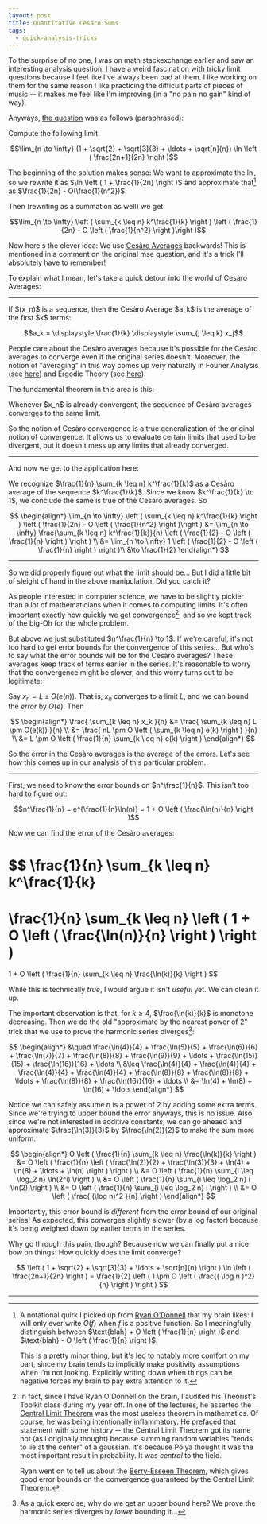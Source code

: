 ```yaml
---
layout: post
title: Quantitative Cesaro Sums
tags:
  - quick-analysis-tricks
---
```


To the surprise of no one, I was on math stackexchange earlier and saw an 
interesting analysis question. I have a weird fascination with tricky limit
questions because I feel like I've always been bad at them. I like working
on them for the same reason I like practicing the difficult parts of 
pieces of music -- it makes me feel like I'm improving 
(in a "no pain no gain" kind of way).

Anyways, [the question][1] was as follows (paraphrased):

<div class=boxed markdown=1>
  Compute the following limit

  $$\lim_{n \to \infty} (1 + \sqrt{2} + \sqrt[3]{3} + \ldots + \sqrt[n]{n}) \ln \left ( \frac{2n+1}{2n} \right )$$
</div>

The beginning of the solution makes sense: We want to approximate the $\ln$, so we rewrite it as 
$\ln \left ( 1 + \frac{1}{2n} \right )$ and approximate that[^1] as $\frac{1}{2n} - O(\frac{1}{n^2})$.

[^1]:
    A notational quirk I picked up from [Ryan O'Donnell][2] that my brain likes: I will only ever
    write $O(f)$ when $f$ is a positive function. So I meaningfully distinguish between 
    $\text{blah} + O \left ( \frac{1}{n} \right )$ and $\text{blah} - O \left ( \frac{1}{n} \right )$.

    This is a pretty minor thing, but it's led to notably more comfort on my part, since my brain tends to
    implicitly make positivity assumptions when I'm not looking. Explicitly writing down when things can
    be negative forces my brain to pay extra attention to it.

Then (rewriting as a summation as well) we get

$$\lim_{n \to \infty} \left ( \sum_{k \leq n} k^\frac{1}{k} \right ) \left ( \frac{1}{2n} - O \left ( \frac{1}{n^2} \right )\right )$$

Now here's the clever idea: We use [Cesàro Averages][3] backwards! This is mentioned in a comment on the original mse question, and
it's a trick I'll absolutely have to remember!

To explain what I mean, let's take a quick detour into the world of Cesàro Averages:

---

<div class=boxed markdown=1>
  If $(x_n)$ is a sequence, then the <span class="defn">Cesàro Average</span> $a_k$ is the average of the
  first $k$ terms:

  $$a_k = \displaystyle \frac{1}{k} \displaystyle \sum_{j \leq k} x_j$$
</div>

People care about the Cesàro averages because it's possible for the Cesàro averages to converge even if the original series doesn't.
Moreover, the notion of "averaging" in this way comes up very naturally in Fourier Analysis (see [here][4]) and
Ergodic Theory (see [here][5]).

The fundamental theorem in this area is this:

<div class=boxed markdown=1>
  Whenever $x_n$ is already convergent, the sequence of Cesàro averages converges to the same limit.
</div>

So the notion of Cesàro convergence is a true generalization of the original notion of convergence.
It allows us to evaluate certain limits that used to be divergent, but it doesn't mess up any
limits that already converged.

---

And now we get to the application here:

We recognize $\frac{1}{n} \sum_{k \leq n} k^\frac{1}{k}$ as a Cesàro average of the sequence $k^\frac{1}{k}$.
Since we know $k^\frac{1}{k} \to 1$, we conclude the same is true of the Cesàro averages. So

$$
\begin{align*}
\lim_{n \to \infty} \left ( \sum_{k \leq n} k^\frac{1}{k} \right ) \left ( \frac{1}{2n} - O \left ( \frac{1}{n^2} \right )\right )
&= \lim_{n \to \infty} \frac{\sum_{k \leq n} k^\frac{1}{k}}{n} \left ( \frac{1}{2} - O \left ( \frac{1}{n} \right ) \right ) \\
&= \lim_{n \to \infty} 1 \left ( \frac{1}{2} - O \left ( \frac{1}{n} \right ) \right )\\
&\to \frac{1}{2}
\end{align*}
$$

---

So we did properly figure out what the limit should be... But I did a little bit of sleight of hand in the
above manipulation. Did you catch it?

As people interested in computer science, we have to be slightly pickier than a lot of mathematicians when
it comes to computing limits. It's often important exactly how quickly we get convergence[^2], and so
we kept track of the big-Oh for the whole problem.

[^2]:
    In fact, since I have Ryan O'Donnell on the brain, I audited his Theorist's Toolkit class during
    my year off. In one of the lectures, he asserted the [Central Limit Theorem][6] was the most 
    useless theorem in mathematics. Of course, he was being intentionally inflammatory. He prefaced
    that statement with some history -- the Central Limit Theorem got its name not (as I originally thought)
    because summing random variables "tends to lie at the center" of a gaussian. It's because Pólya thought
    it was the most important result in probability. It was _central_ to the field.

    Ryan went on to tell us about the [Berry-Esseen Theorem][7], which gives good error bounds on the 
    convergence guaranteed by the Central Limit Theorem.

But above we just substituted $n^\frac{1}{n} \to 1$. If we're careful, it's not too hard to get
error bounds for the convergence of this series... But who's to say what the error bounds will
be for the Cesàro averages? These averages keep track of terms earlier in the series. It's reasonable
to worry that the convergence might be slower, and this worry turns out to be legitimate:

Say $x_n = L \pm O(e(n))$. That is, $x_n$ converges to a limit $L$, and we can bound the _error_ by
$O(e)$. Then

$$
\begin{align*}
  \frac{ \sum_{k \leq n} x_k }{n} 
  &= \frac{ \sum_{k \leq n} L \pm O(e(k)) }{n} \\ 
  &= \frac{ nL \pm O \left ( \sum_{k \leq n} e(k) \right ) }{n} \\
  &= L \pm O \left ( \frac{1}{n} \sum_{k \leq n} e(k) \right )
\end{align*}
$$

So the error in the Cesàro averages is the average of the errors. 
Let's see how this comes up in our analysis of this particular problem.

---

First, we need to know the error bounds on $n^\frac{1}{n}$. This isn't too hard to figure out:

$$n^\frac{1}{n} = e^{\frac{1}{n}\ln(n)} = 1 + O \left ( \frac{\ln(n)}{n} \right )$$

Now we can find the error of the Cesàro averages:

$$
\frac{1}{n} \sum_{k \leq n} k^\frac{1}{k} 
= 
\frac{1}{n} \sum_{k \leq n} \left ( 1 + O \left ( \frac{\ln(n)}{n} \right ) \right )
=
1 + O \left ( \frac{1}{n} \sum_{k \leq n} \frac{\ln(k)}{k} \right )
$$

While this is technically _true_, I would argue it isn't _useful_ yet. We can clean it up.

The important observation is that, for $k \geq 4$, $\frac{\ln(k)}{k}$ is monotone decreasing.
Then we do the old "approximate by the nearest power of $2$" trick that we use to prove the
harmonic series diverges[^3]:

[^3]:
    As a quick exercise, why do we get an upper bound here? 
    We prove the harmonic series diverges by _lower_ bounding it...

$$
\begin{align*}
&\quad \frac{\ln(4)}{4} + \frac{\ln(5)}{5} + \frac{\ln(6)}{6} + \frac{\ln(7)}{7} + \frac{\ln(8)}{8} + \frac{\ln(9)}{9} + \ldots + \frac{\ln(15)}{15} + \frac{\ln(16)}{16} + \ldots \\
&\leq \frac{\ln(4)}{4} + \frac{\ln(4)}{4} + \frac{\ln(4)}{4} + \frac{\ln(4)}{4} + \frac{\ln(8)}{8} + \frac{\ln(8)}{8} + \ldots + \frac{\ln(8)}{8} + \frac{\ln(16)}{16} + \ldots \\
&= \ln(4) + \ln(8) + \ln(16) + \ldots
\end{align*}
$$

Notice we can safely assume $n$ is a power of $2$ by adding some extra terms. 
Since we're trying to upper bound the error anyways, this is no issue. Also,
since we're not interested in additive constants, we can go aheaed and approximate
$\frac{\ln(3)}{3}$ by $\frac{\ln(2)}{2}$ to make the sum more uniform.

$$
\begin{align*}
O \left ( \frac{1}{n} \sum_{k \leq n} \frac{\ln(k)}{k} \right )
&= O \left ( \frac{1}{n} \left ( \frac{\ln(2)}{2} + \frac{\ln(3)}{3} + \ln(4) + \ln(8) + \ldots + \ln(n) \right ) \right ) \\
&= O \left ( \frac{1}{n} \sum_{i \leq \log_2 n} \ln(2^i) \right ) \\
&= O \left ( \frac{1}{n} \sum_{i \leq \log_2 n} i \ln(2) \right ) \\
&= O \left ( \frac{1}{n} \sum_{i \leq \log_2 n} i \right ) \\
&= O \left ( \frac{ (\log n)^2 }{n} \right )
\end{align*}
$$

Importantly, this error bound is _different_ from the error bound of our original series! 
As expected, this converges slightly slower (by a log factor) because it's being
weighed down by earlier terms in the series.

Why go through this pain, though? Because now we can finally put a nice bow on things: 
How quickly does the limit converge?

<!-- 
  Note: We have the \pm here because I've glossed over the fact 
  that we need to multiply out (1 + O((log n)^2/n))(1/2 - O(1/n))
-->

$$
\left ( 1 + \sqrt{2} + \sqrt[3]{3} + \ldots + \sqrt[n]{n} \right ) \ln \left ( \frac{2n+1}{2n} \right ) 
= \frac{1}{2} \left ( 1 \pm O \left ( \frac{( \log n )^2}{n} \right ) \right )
$$

---

[1]: https://math.stackexchange.com/questions/3910478/limit-of-lim-n-to-infty-1-sqrt2-sqrt33-sqrtnn-l
[2]: http://www.cs.cmu.edu/~odonnell/
[3]: https://en.wikipedia.org/wiki/Ces%C3%A0ro_summation
[4]: https://en.wikipedia.org/wiki/Fej%C3%A9r%27s_theorem
[5]: https://en.wikipedia.org/wiki/Ergodic_theory#Ergodic_theorems
[6]: https://en.wikipedia.org/wiki/Central_limit_theorem
[7]: https://en.wikipedia.org/wiki/Berry%E2%80%93Esseen_theorem
